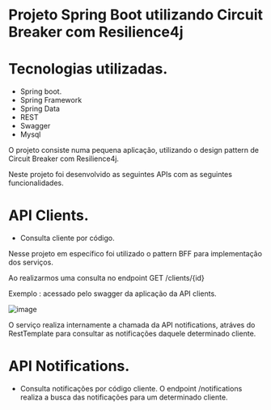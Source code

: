 # Projeto Spring Boot utilizando Circuit Breaker com Resilience4j

# Tecnologias utilizadas.
- Spring boot.
- Spring Framework
- Spring Data
- REST
- Swagger
- Mysql

O projeto consiste numa pequena aplicação, utilizando o design pattern de Circuit Breaker com Resilience4j.

Neste projeto foi desenvolvido as seguintes APIs com as seguintes funcionalidades.

# API Clients.
- Consulta cliente por código.

Nesse projeto em específico foi utilizado o pattern BFF para implementação dos serviços.
 
Ao realizarmos uma consulta no endpoint GET /clients/{id} 

Exemplo : acessado pelo swagger da aplicação da API clients.

![image](https://user-images.githubusercontent.com/44039603/162350146-f061b6dd-050e-449d-b31e-80c875bb01c7.png)

O serviço realiza internamente a chamada da API notifications, atráves do RestTemplate para consultar as notificações daquele
determinado cliente.


# API Notifications.
- Consulta notificações por código cliente.
O endpoint /notifications realiza a busca das notificações para um determinado cliente.



